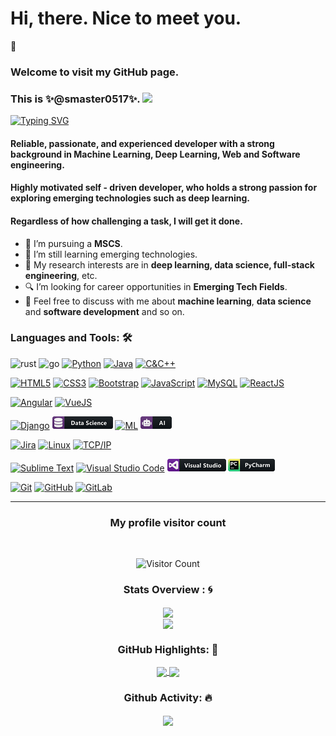 <h1> Hi, there. Nice to meet you. </h1> 👋

### Welcome to visit my GitHub page.

### This is ✨@smaster0517✨. <img src="https://emojis.slackmojis.com/emojis/images/1531849430/4246/blob-sunglasses.gif?1531849430" width="30"/>
[![Typing SVG](https://readme-typing-svg.herokuapp.com?vCenter=true&width=500&lines=Full+stack+Blockchain+Engineer;Web+Developer;With+10%2B+Years'+Experience+in+Software+Development;Passionate+about+Emerging+Techs)](https://git.io/typing-svg)
#### Reliable, passionate, and experienced developer with a strong background in Machine Learning, Deep Learning, Web and Software engineering.
#### Highly motivated self - driven developer, who holds a strong passion for exploring emerging technologies such as deep learning. 
#### Regardless of how challenging a task, I will get it done.
- 💼 I’m pursuing a <strong>MSCS</strong>.
- 🌱 I’m still learning emerging technologies.
- 🤔 My research interests are in <strong>deep learning, data science, full-stack engineering</strong>, etc.
- 🔍 I’m looking for career opportunities in <strong>Emerging Tech Fields</strong>.
- 💬 Feel free to discuss with me about <strong>machine learning</strong>, <strong>data science</strong> and <strong>software development</strong> and so on.

<!-- 
- 📫 How to reach me: ...
🔭 I’m currently working on <strong> </strong> and <strong> </strong>
- 😄 Pronouns: ...
- ⚡ Fun fact: ... -->

### Languages and Tools: 🛠
<!-- ![Solidity](https://github.com/smaster0517/smaster0517/blob/main/solidity.png) -->
![rust](https://img.shields.io/badge/Rust-000000?style=flat&logo=rust&logoColor=white)
![go](https://img.shields.io/badge/go-000000?style=flat&logo=go&logoColor=white)
[![Python](https://img.shields.io/badge/-Python-black?style=flat&logo=python&link=https://github.com/smaster0517/)](https://github.com/smaster0517/)
[![Java](https://img.shields.io/badge/Java-orange?style=flat&logo=java&logoColor=white&link=https://github.com/smaster0517/)](https://github.com/smaster0517/)
[![C&C++](https://img.shields.io/badge/-C%20&%20C++-659ad2?style=flat&logo=c%2B%2B&logoColor=ffffff&link=https://github.com/smaster0517/)](https://github.com/smaster0517/)

[![HTML5](https://img.shields.io/badge/-HTML5-E34F26?style=flat&logo=html5&logoColor=white&link=https://github.com/smaster0517/)](https://github.com/smaster0517/) 
[![CSS3](https://img.shields.io/badge/-CSS3-1572B6?style=flat&logo=css3&link=https://github.com/smaster0517/)](https://github.com/smaster0517/) 
[![Bootstrap](https://img.shields.io/badge/-Bootstrap-563D7C?style=flat&logo=bootstrap&link=https://github.com/smaster0517/)](https://github.com/smaster0517/)
[![JavaScript](https://img.shields.io/badge/-JavaScript-black?style=flat&logo=javascript&link=https://github.com/smaster0517/)](https://github.com/smaster0517/)
[![MySQL](https://img.shields.io/badge/-MySQL-black?style=flat&logo=mysql&link=https://github.com/smaster0517/)](https://github.com/smaster0517/)
[![ReactJS](https://img.shields.io/badge/-ReactJS-61DAFB?style=flat&logo=react&logoColor=white&link=https://github.com/smaster0517/)](https://github.com/smaster0517/) 

[![Angular](https://img.shields.io/badge/-Angular-DD0031?style=flat&logo=angular&logoColor=white&link=https://github.com/smaster0517/)](https://github.com/smaster0517/) 
[![VueJS](https://img.shields.io/badge/VueJS-41B883??style=flat&logo=vue.js&logoColor=white&link=https://github.com/smaster0517/)](https://github.com/smaster0517/) 

[![Django](https://img.shields.io/badge/-django-black?style=flat&logo=django)](https://github.com/smaster0517/)
[![DataScience](https://github.com/SvenCelin/SvenCelin/blob/master/Badges/datascience.png)](https://github.com/smaster0517/)
[![ML](https://img.shields.io/badge/-Machine%20Learning-102230?style=flat)](https://github.com/smaster0517/)
[![AI](https://github.com/SvenCelin/SvenCelin/blob/master/Badges/ai.png)](https://github.com/smaster0517/)

[![Jira](https://img.shields.io/badge/-Jira-222222?style=flat&logo=jira-software&logoColor=white&logoColor=0052CC)](https://github.com/smaster0517/)
[![Linux](https://img.shields.io/badge/-Linux-222222?style=flat&logo=linux&logoColor=FCC624)](https://github.com/smaster0517/)
[![TCP/IP](https://img.shields.io/badge/-TCP/IP-222222?style=flat&logo=cisco&logoColor=white)](https://github.com/smaster0517/)

[![Sublime Text](http://img.shields.io/badge/-Sublime%20Text-3C4858?style=flat&logo=sublime-text)](https://github.com/smaster0517/)
[![Visual Studio Code](https://img.shields.io/badge/-VSCode-444444?style=flat&logo=visual-studio-code&logoColor=007ACC)](https://github.com/smaster0517/)
[![Visual Studio](https://github.com/SvenCelin/SvenCelin/blob/master/Badges/visualstudio.png)](https://github.com/smaster0517/)
[![PyCharm](https://github.com/SvenCelin/SvenCelin/blob/master/Badges/pycharm.png)](https://github.com/smaster0517/)

[![Git](https://img.shields.io/badge/-Git-black?style=flat&logo=git&link=https://github.com/smaster0517/)](https://github.com/smaster0517/) 
[![GitHub](https://img.shields.io/badge/-GitHub-181717?style=flat&logo=github&link=https://github.com/smaster0517/)](https://github.com/smaster0517/)
[![GitLab](https://img.shields.io/badge/-GitLab-FCA121?style=flat&logo=gitlab&link=https://github.com/smaster0517/)](https://github.com/smaster0517/)
<br />

---

<div align="center">

### My profile visitor count

<br />
   
![Visitor Count](https://profile-counter.glitch.me/smaster0517/count.svg)
   
### Stats Overview : :cyclone:
<img align="center" src="https://github-readme-stats.vercel.app/api?username=SMaster0517&show_icons=true&count_private=true&include_all_commits=true&theme=material-palenight&hide=issues,prs,contribs" />   
   
<br/>
   
<img align="center" src="https://github-profile-trophy.vercel.app/?username=smaster0517&theme=dracula&row=1&no-bg=true" />


### GitHub Highlights: :blossom:
<a href="">
  <img align="center" src="https://github-readme-stats.vercel.app/api/top-langs/?username=smaster0517&langs_count=20&layout=compact&theme=material-palenight" />
</a>
<a href="">
  <img align="center" src="http://github-readme-streak-stats.herokuapp.com?user=smaster0517&theme=material-palenight" />
</a>

### Github Activity: 🔥 
<img align="center"  src="https://activity-graph.herokuapp.com/graph?username=smaster0517&theme=dracula&color=B994E6&bg_color=2B2D3D" />  
</div>
